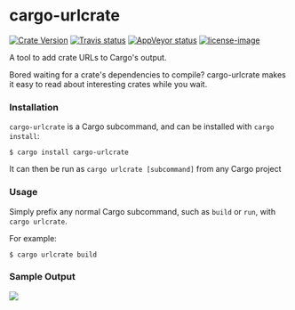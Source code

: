 # cargo-urlcrate

[![Crate Version](https://img.shields.io/crates/v/cargo-urlcrate.svg)](https://crates.io/crate/carg-urlcrate)
[![Travis status](https://travis-ci.org/Aaron1011/cargo-urlcrate.svg?branch=master)](https://travis-ci.org/Aaron1011/cargo-urlcrate)
[![AppVeyor status](https://ci.appveyor.com/api/projects/status/t0ooyuawtpciodl9?svg=true)](https://ci.appveyor.com/project/Aaron1011/cargo-urlcrate)
[![license-image](https://img.shields.io/badge/license-MIT-blue.svg)]()

A tool to add crate URLs to Cargo's output.

Bored waiting for a crate's dependencies to compile? cargo-urlcrate makes it easy to read about interesting crates while you wait.

### Installation
`cargo-urlcrate` is a Cargo subcommand, and can be installed with `cargo install`:

```
$ cargo install cargo-urlcrate
```

It can then be run as `cargo urlcrate [subcommand]` from any Cargo project

### Usage

Simply prefix any normal Cargo subcommand, such as `build` or `run`, with `cargo urlcrate`.

For example:

```
$ cargo urlcrate build
```

### Sample Output

[![](https://i.imgur.com/TOGF9IK.jpg)]()
